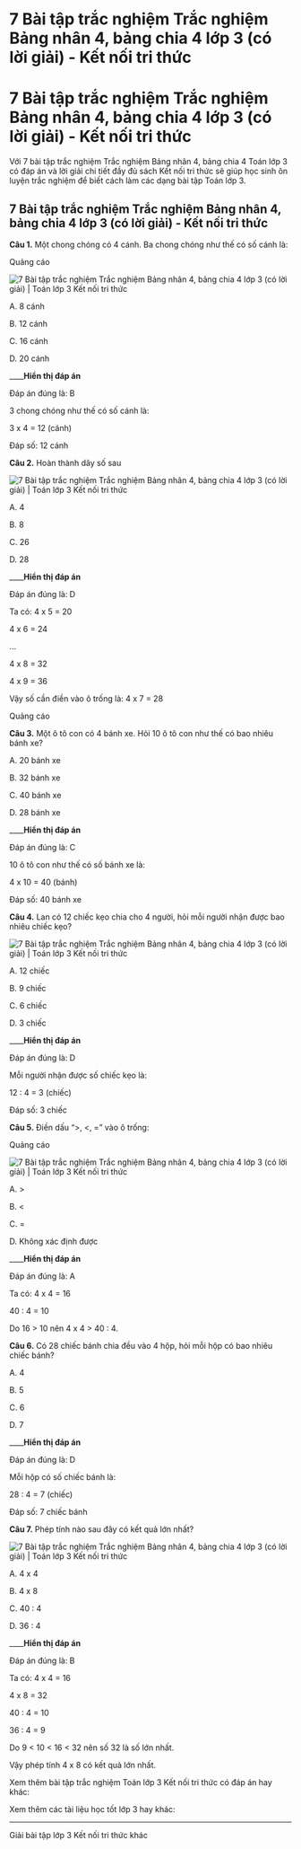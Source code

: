 # 7 Bài tập trắc nghiệm Trắc nghiệm Bảng nhân 4, bảng chia 4 lớp 3 (có lời giải) - Kết nối tri thức

# 7 Bài tập trắc nghiệm Trắc nghiệm Bảng nhân 4, bảng chia 4 lớp 3 (có lời giải) - Kết nối tri thức

Với 7 bài tập trắc nghiệm Trắc nghiệm Bảng nhân 4, bảng chia 4 Toán lớp 3 có đáp án và lời giải chi tiết đầy đủ sách Kết nối tri thức sẽ giúp học sinh ôn luyện trắc nghiệm để biết cách làm các dạng bài tập Toán lớp 3.

## 7 Bài tập trắc nghiệm Trắc nghiệm Bảng nhân 4, bảng chia 4 lớp 3 (có lời giải) - Kết nối tri thức

**Câu 1.** Một chong chóng có 4 cánh. Ba chong chóng như thế có số cánh là:

Quảng cáo

![7 Bài tập trắc nghiệm Trắc nghiệm Bảng nhân 4, bảng chia 4 lớp 3 \(có lời giải\) | Toán lớp 3 Kết nối tri thức](https://vietjack.com/toan-3-kn/images/trac-nghiem-bai-6-bang-nhan-4-bang-chia-4.PNG)

A. 8 cánh

B. 12 cánh

C. 16 cánh

D. 20 cánh

____**Hiển thị đáp án**

Đáp án đúng là: B

3 chong chóng như thế có số cánh là:

3 x 4 = 12 (cánh)

Đáp số: 12 cánh

**Câu 2.** Hoàn thành dãy số sau

![7 Bài tập trắc nghiệm Trắc nghiệm Bảng nhân 4, bảng chia 4 lớp 3 \(có lời giải\) | Toán lớp 3 Kết nối tri thức](https://vietjack.com/toan-3-kn/images/trac-nghiem-bai-6-bang-nhan-4-bang-chia-4-1.PNG)

A. 4

B. 8

C. 26

D. 28

____**Hiển thị đáp án**

Đáp án đúng là: D

Ta có: 4 x 5 = 20

4 x 6 = 24

…

4 x 8 = 32

4 x 9 = 36

Vậy số cần điền vào ô trống là: 4 x 7 = 28

Quảng cáo

**Câu 3.** Một ô tô con có 4 bánh xe. Hỏi 10 ô tô con như thế có bao nhiêu bánh xe?

A. 20 bánh xe

B. 32 bánh xe

C. 40 bánh xe

D. 28 bánh xe

____**Hiển thị đáp án**

Đáp án đúng là: C

10 ô tô con như thế có số bánh xe là:

4 x 10 = 40 (bánh)

Đáp số: 40 bánh xe

**Câu 4.** Lan có 12 chiếc kẹo chia cho 4 người, hỏi mỗi người nhận được bao nhiêu chiếc kẹo?

![7 Bài tập trắc nghiệm Trắc nghiệm Bảng nhân 4, bảng chia 4 lớp 3 \(có lời giải\) | Toán lớp 3 Kết nối tri thức](https://vietjack.com/toan-3-kn/images/trac-nghiem-bai-6-bang-nhan-4-bang-chia-4-2.PNG)

A. 12 chiếc

B. 9 chiếc

C. 6 chiếc

D. 3 chiếc

____**Hiển thị đáp án**

Đáp án đúng là: D

Mỗi người nhận được số chiếc kẹo là:

12 : 4 = 3 (chiếc)

Đáp số: 3 chiếc

**Câu 5.** Điền dấu “>, <, =” vào ô trống:

Quảng cáo

![7 Bài tập trắc nghiệm Trắc nghiệm Bảng nhân 4, bảng chia 4 lớp 3 \(có lời giải\) | Toán lớp 3 Kết nối tri thức](https://vietjack.com/toan-3-kn/images/trac-nghiem-bai-6-bang-nhan-4-bang-chia-4-3.PNG)

A. >

B. <

C. =

D. Không xác định được

____**Hiển thị đáp án**

Đáp án đúng là: A

Ta có: 4 x 4 = 16

40 : 4 = 10

Do 16 > 10 nên 4 x 4 > 40 : 4.

**Câu 6.** Có 28 chiếc bánh chia đều vào 4 hộp, hỏi mỗi hộp có bao nhiêu chiếc bánh?

A. 4

B. 5

C. 6

D. 7

____**Hiển thị đáp án**

Đáp án đúng là: D

Mỗi hộp có số chiếc bánh là: 

28 : 4 = 7 (chiếc)

Đáp số: 7 chiếc bánh

**Câu 7.** Phép tính nào sau đây có kết quả lớn nhất?

![7 Bài tập trắc nghiệm Trắc nghiệm Bảng nhân 4, bảng chia 4 lớp 3 \(có lời giải\) | Toán lớp 3 Kết nối tri thức](https://vietjack.com/toan-3-kn/images/trac-nghiem-bai-6-bang-nhan-4-bang-chia-4-4.PNG)

A. 4 x 4

B. 4 x 8

C. 40 : 4

D. 36 : 4

____**Hiển thị đáp án**

Đáp án đúng là: B

Ta có: 4 x 4 = 16

4 x 8 = 32

40 : 4 = 10

36 : 4 = 9

Do 9 < 10 < 16 < 32 nên số 32 là số lớn nhất.

Vậy phép tính 4 x 8 có kết quả lớn nhất.

Xem thêm bài tập trắc nghiệm Toán lớp 3 Kết nối tri thức có đáp án hay khác:

Xem thêm các tài liệu học tốt lớp 3 hay khác:

* * *

Giải bài tập lớp 3 Kết nối tri thức khác
